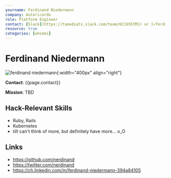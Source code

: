 ```yaml
---
yourname: Ferdinand Niedermann
company: Autoricardo
role: Platform Engineer
contact: [Slack](https://tamediatx.slack.com/team/UC1955TM1) or [<ferdinand.niedermann@autoricardo.ch>](mailto:ferdinand.niedermann@autoricardo.ch)
resource: true
categories: [whoami]
---
```


Ferdinand Niedermann
====================

![ferdinand niedermann](/tamedia-hackdays/whoami/pics/ferdinandniedermann.png "Ferdinand Niedermann"){:width="400px" align="right"}

**Contact**: {{page.contact}}

**Mission**: TBD

Hack-Relevant Skills
--------------------

- Ruby, Rails
- Kubernetes
- *tilt* can't think of more, but definitely have more... o_O

Links
-----
- <https://github.com/nerdinand>
- <https://twitter.com/nerdinand>
- <https://ch.linkedin.com/in/ferdinand-niedermann-394a84105>
